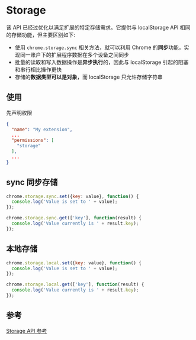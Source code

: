 # Storage

该 API 已经过优化以满足扩展的特定存储需求。它提供与 localStorage API 相同的存储功能，但主要区别如下:

- 使用 `chrome.storage.sync` 相关方法，就可以利用 Chrome 的**同步**功能，实现同一账户下的扩展程序数据在多个设备之间同步
- 批量的读取和写入数据操作是**异步执行**的，因此与 localStorage 引起的阻塞和串行相比操作更快
- 存储的**数据类型可以是对象**，而 localStorage 只允许存储字符串

## 使用

先声明权限

```Json
{
  "name": "My extension",
  ...
  "permissions": [
    "storage"
  ],
  ...
}
```

## sync 同步存储

```Javascript
chrome.storage.sync.set({key: value}, function() {
  console.log('Value is set to ' + value);
});

chrome.storage.sync.get(['key'], function(result) {
  console.log('Value currently is ' + result.key);
});
```

## 本地存储

```Javascript
chrome.storage.local.set({key: value}, function() {
  console.log('Value is set to ' + value);
});

chrome.storage.local.get(['key'], function(result) {
  console.log('Value currently is ' + result.key);
});
```

## 参考

[Storage API 参考](https://developer.chrome.com/docs/extensions/reference/storage/#property-sync)
